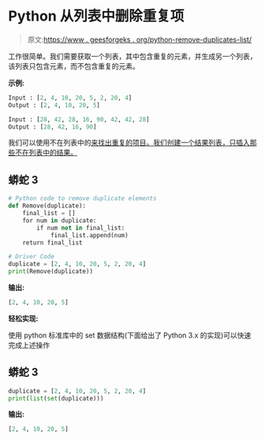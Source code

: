 # Python 从列表中删除重复项

> 原文:[https://www . geesforgeks . org/python-remove-duplicates-list/](https://www.geeksforgeeks.org/python-remove-duplicates-list/)

工作很简单。我们需要获取一个列表，其中包含重复的元素，并生成另一个列表，该列表只包含元素，而不包含重复的元素。

**示例:**

```py
Input : [2, 4, 10, 20, 5, 2, 20, 4]
Output : [2, 4, 10, 20, 5]

Input : [28, 42, 28, 16, 90, 42, 42, 28]
Output : [28, 42, 16, 90]
```

我们可以使用不在列表中的[来找出重复的项目。我们创建一个结果列表，只插入那些不在列表中的结果。](https://www.geeksforgeeks.org/list-methods-in-python-set-1-in-not-in-len-min-max/)

## 蟒蛇 3

```py
# Python code to remove duplicate elements
def Remove(duplicate):
    final_list = []
    for num in duplicate:
        if num not in final_list:
            final_list.append(num)
    return final_list

# Driver Code
duplicate = [2, 4, 10, 20, 5, 2, 20, 4]
print(Remove(duplicate))
```

**输出:**

```py
[2, 4, 10, 20, 5]
```

**轻松实现:**

使用 python 标准库中的 set 数据结构(下面给出了 Python 3.x 的实现)可以快速完成上述操作

## 蟒蛇 3

```py
duplicate = [2, 4, 10, 20, 5, 2, 20, 4]
print(list(set(duplicate)))
```

**输出:**

```py
[2, 4, 10, 20, 5] 
```
